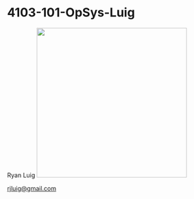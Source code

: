 # 4103-101-OpSys-Luig


Ryan Luig
<img src="https://cloud.githubusercontent.com/assets/17101984/18935275/876fd896-85a4-11e6-9517-4687a1f31ba0.jpg" width ="350"/>

rjluig@gmail.com
